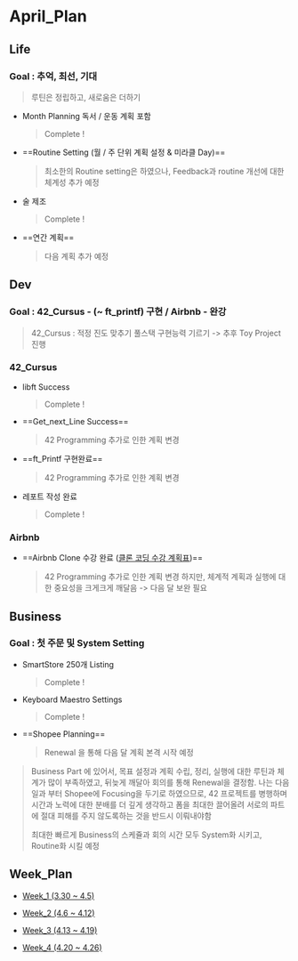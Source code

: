 



# April_Plan



## Life



### Goal : 추억, 최선, 기대

> 루틴은 정립하고, 새로움은 더하기



- Month Planning
  독서 / 운동 계획 포함
  
  > Complete !
- ==Routine Setting (월 / 주 단위 계획 설정 & 미라클 Day)==

  > 최소한의 Routine setting은 하였으나,
  > Feedback과 routine 개선에 대한 체계성 추가 예정
- 술 제조

  > Complete !
- ==연간 계획==

  > 다음 계획 추가 예정



## Dev



### Goal : 42_Cursus - (~ ft_printf) 구현 / Airbnb - 완강

> 42_Cursus : 적정 진도 맞추기
> 풀스택 구현능력 기르기 -> 추후 Toy Project 진행



### 42_Cursus

- libft Success

  > Complete !

- ==Get_next_Line Success==

  > 42 Programming 추가로 인한 계획 변경
- ==ft_Printf 구현완료==

  > 42 Programming 추가로 인한 계획 변경
- 레포트 작성 완료
  
  > Complete !

### Airbnb

- ==Airbnb Clone 수강 완료 ([클론 코딩 수강 계획표](/Users/sjeon/Desktop/For_min/Dev_Place/Airbnb_clone/README.md))==

  > 42 Programming 추가로 인한 계획 변경
  > 하지만, 체계적 계획과 실행에 대한 중요성을 크게크게 깨달음 -> 다음 달 보완 필요



## Business



### Goal : 첫 주문 및 System Setting



- SmartStore 250개 Listing

  > Complete !
- Keyboard Maestro Settings

  > Complete !
- ==Shopee Planning==

  > Renewal 을 통해 다음 달 계획 본격 시작 예정



> Business Part 에 있어서, 목표 설정과 계획 수립, 정리, 실행에 대한 루틴과 체계가 많이 부족하였고,
> 뒤늦게 깨달아 회의를 통해 Renewal을 결정함.
> 나는 다음 일과 부터 Shopee에 Focusing을 두기로 하였으므로,
> 42 프로젝트를 병행하며 시간과 노력에 대한 분배를 더 깊게 생각하고 폼을 최대한 끌어올려 
> 서로의 파트에 절대 피해를 주지 않도록하는 것을 반드시 이뤄내야함
>
> 최대한 빠르게 Business의 스케쥴과 회의 시간 모두 System화 시키고, Routine화 시킬 예정 



## Week_Plan



- [Week_1 (3.30 ~ 4.5)](/Users/sjeon/Desktop/For_min/Life_Style/April/Week_1(3.30~4.5)/week_1_plan.md)
- [Week_2 (4.6 ~ 4.12)](/Users/sjeon/Desktop/For_min/Life_Style/April/Week_2(4.6~4.12)/week_2_plan.md)
- [Week_3 (4.13 ~ 4.19)](/Users/sjeon/Desktop/For_min/Life_Style/April/Week_3(4.13~19)/week_3_plan.md)

- [Week_4 (4.20 ~ 4.26)](/Users/sjeon/Desktop/For_min/Life_Style/April/Week_4(4.20~26)/week_4_plan.md)